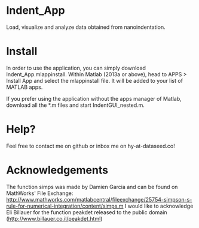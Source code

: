 # Indent_App
Load, visualize and analyze data obtained from nanoindentation.
# Install
In order to use the application, you can simply download Indent_App.mlappinstall. Within Matlab (2013a or above), head to APPS > Install App and select the mlappinstall file. It will be added to your list of MATLAB apps.

If you prefer using the application without the apps manager of Matlab, download all the *.m files and start IndentGUI_nested.m.
# Help?
Feel free to contact me on github or inbox me on hy-at-dataseed.co!

# Acknowledgements
The function simps was made by Damien Garcia and can be found on MathWorks' File Exchange:
http://www.mathworks.com/matlabcentral/fileexchange/25754-simpson-s-rule-for-numerical-integration/content/simps.m
I would like to acknowledge Eli Billauer for the function peakdet released to the public domain (http://www.billauer.co.il/peakdet.html)
